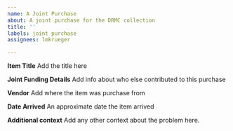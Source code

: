 ```yaml
---
name: A Joint Purchase
about: A joint purchase for the DRMC collection
title: ''
labels: joint purchase
assignees: lmkrueger

---
```


**Item Title**
Add the title here

**Joint Funding Details**
Add info about who else contributed to this purchase

**Vendor**
Add where the item was purchase from

**Date Arrived**
An approximate date the item arrived

**Additional context**
Add any other context about the problem here.
